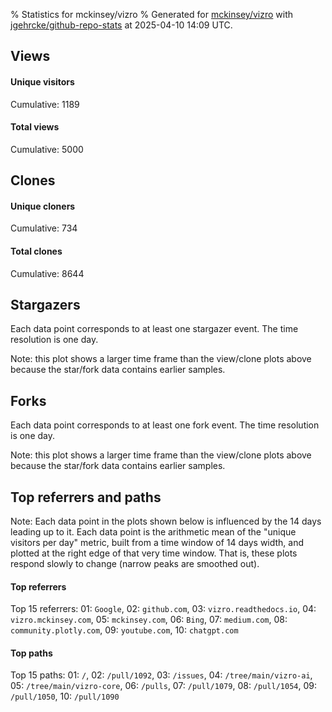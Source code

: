 % Statistics for mckinsey/vizro
% Generated for [mckinsey/vizro](https://github.com/mckinsey/vizro) with [jgehrcke/github-repo-stats](https://github.com/jgehrcke/github-repo-stats) at 2025-04-10 14:09 UTC.


## Views

#### Unique visitors
<div id="chart_views_unique" class="full-width-chart"></div>

Cumulative: 1189

#### Total views
<div id="chart_views_total" class="full-width-chart"></div>

Cumulative: 5000

<div class="pagebreak-for-print"> </div>

## Clones

#### Unique cloners
<div id="chart_clones_unique" class="full-width-chart"></div>

Cumulative: 734

#### Total clones
<div id="chart_clones_total" class="full-width-chart"></div>

Cumulative: 8644



<div class="pagebreak-for-print"> </div>



## Stargazers

Each data point corresponds to at least one stargazer event.
The time resolution is one day.

<div id="chart_stargazers" class="full-width-chart"></div>


Note: this plot shows a larger time frame than the view/clone plots above because the star/fork data contains earlier samples.



## Forks

Each data point corresponds to at least one fork event.
The time resolution is one day.

<div id="chart_forks" class="full-width-chart"></div>


Note: this plot shows a larger time frame than the view/clone plots above because the star/fork data contains earlier samples.



<div class="pagebreak-for-print"> </div>



## Top referrers and paths


Note: Each data point in the plots shown below is influenced by the 14 days
leading up to it. Each data point is the arithmetic mean of the "unique
visitors per day" metric, built from a time window of 14 days width, and
plotted at the right edge of that very time window. That is, these plots
respond slowly to change (narrow peaks are smoothed out).




#### Top referrers


<div id="chart_referrers_top_n_alltime" class="full-width-chart"></div>

Top 15 referrers: 01: `Google`, 02: `github.com`, 03: `vizro.readthedocs.io`, 04: `vizro.mckinsey.com`, 05: `mckinsey.com`, 06: `Bing`, 07: `medium.com`, 08: `community.plotly.com`, 09: `youtube.com`, 10: `chatgpt.com`





#### Top paths


<div id="chart_paths_top_n_alltime" class="full-width-chart"></div>

Top 15 paths: 01: `/`, 02: `/pull/1092`, 03: `/issues`, 04: `/tree/main/vizro-ai`, 05: `/tree/main/vizro-core`, 06: `/pulls`, 07: `/pull/1079`, 08: `/pull/1054`, 09: `/pull/1050`, 10: `/pull/1090`


<script type="text/javascript">
    vegaEmbed('#chart_views_unique', {"$schema": "https://vega.github.io/schema/vega-lite/v4.17.0.json", "config": {"arc": {"fill": "#1b1e23"}, "area": {"fill": "#1b1e23"}, "axisBottom": {"domainColor": "#a9b4c4", "gridColor": "#a9b4c4", "labelColor": "#1b1e23", "labelFont": "relative-mono-11-pitch-pro, Menlo, monospace", "tickColor": "#a9b4c4", "titleColor": "#1b1e23", "titleFont": "relative-mono-11-pitch-pro, Menlo, monospace"}, "axisLeft": {"domainColor": "#a9b4c4", "gridColor": "#a9b4c4", "labelColor": "#1b1e23", "labelFont": "relative-mono-11-pitch-pro, Menlo, monospace", "tickColor": "#a9b4c4", "titleColor": "#1b1e23", "titleFont": "relative-mono-11-pitch-pro, Menlo, monospace"}, "axisX": {"grid": false}, "axisY": {"grid": false, "labelBound": true}, "background": "#FFFFFF", "group": {"fill": "#FFFFFF"}, "header": {"fontWeight": 400, "labelFont": "relative-mono-11-pitch-pro, Menlo, monospace", "titleFont": "relative-mono-11-pitch-pro, Menlo, monospace"}, "legend": {"labelFont": "relative-mono-11-pitch-pro, Menlo, monospace", "symbolSize": 200, "symbolType": "circle", "titleFont": "relative-mono-11-pitch-pro, Menlo, monospace"}, "line": {"color": "#1b1e23", "stroke": "#1b1e23"}, "path": {"stroke": "#1b1e23"}, "point": {"color": "#1b1e23", "cursor": "pointer", "filled": true, "size": 20}, "range": {"category": ["#85a2f7", "#ea9755", "#7eb36a", "#f07071", "#bc85d9", "#e587b6", "#a9b4c4", "#d4c05e", "#64b9c4"]}, "style": {"bar": {"fill": "#1b1e23"}, "text": {"font": "relative-mono-11-pitch-pro, Menlo, monospace", "fontWeight": 400}}, "symbol": {"shape": "circle"}, "title": {"anchor": "start", "font": "relative-mono-11-pitch-pro, Menlo, monospace", "fontWeight": 400}, "trail": {"color": "#1b1e23", "stroke": "#1b1e23"}, "view": {"stroke": null}}, "data": {"name": "data-a525765d3685e604bf40a032fc2261f8"}, "datasets": {"data-a525765d3685e604bf40a032fc2261f8": [{"time": "2025-03-27T00:00:00+00:00", "views_total": 95, "views_unique": 34}, {"time": "2025-03-28T00:00:00+00:00", "views_total": 418, "views_unique": 91}, {"time": "2025-03-29T00:00:00+00:00", "views_total": 66, "views_unique": 25}, {"time": "2025-03-30T00:00:00+00:00", "views_total": 46, "views_unique": 28}, {"time": "2025-03-31T00:00:00+00:00", "views_total": 384, "views_unique": 57}, {"time": "2025-04-01T00:00:00+00:00", "views_total": 305, "views_unique": 66}, {"time": "2025-04-02T00:00:00+00:00", "views_total": 520, "views_unique": 107}, {"time": "2025-04-03T00:00:00+00:00", "views_total": 646, "views_unique": 199}, {"time": "2025-04-04T00:00:00+00:00", "views_total": 510, "views_unique": 148}, {"time": "2025-04-05T00:00:00+00:00", "views_total": 149, "views_unique": 54}, {"time": "2025-04-06T00:00:00+00:00", "views_total": 89, "views_unique": 29}, {"time": "2025-04-07T00:00:00+00:00", "views_total": 435, "views_unique": 102}, {"time": "2025-04-08T00:00:00+00:00", "views_total": 427, "views_unique": 73}, {"time": "2025-04-09T00:00:00+00:00", "views_total": 672, "views_unique": 128}, {"time": "2025-04-10T00:00:00+00:00", "views_total": 238, "views_unique": 48}]}, "encoding": {"tooltip": [{"field": "views_unique", "format": ".1f", "title": "views (u)", "type": "quantitative"}, {"field": "time", "format": "%B %e, %Y", "title": "date", "type": "temporal"}], "x": {"axis": {"labelAngle": 25}, "field": "time", "scale": {"domain": ["2025-03-27", "2025-04-10"]}, "timeUnit": "yearmonthdate", "title": "date", "type": "temporal"}, "y": {"axis": {"values": [1, 10, 50, 100, 500, 1000, 5000, 10000]}, "field": "views_unique", "scale": {"domain": [0, 218.9], "type": "symlog", "zero": true}, "title": "unique views per day", "type": "quantitative"}}, "height": 200, "mark": {"point": true, "type": "line"}, "padding": 10, "width": "container"}, {"actions": false, "renderer": "svg"}).catch(console.error);
vegaEmbed('#chart_views_total', {"$schema": "https://vega.github.io/schema/vega-lite/v4.17.0.json", "config": {"arc": {"fill": "#1b1e23"}, "area": {"fill": "#1b1e23"}, "axisBottom": {"domainColor": "#a9b4c4", "gridColor": "#a9b4c4", "labelColor": "#1b1e23", "labelFont": "relative-mono-11-pitch-pro, Menlo, monospace", "tickColor": "#a9b4c4", "titleColor": "#1b1e23", "titleFont": "relative-mono-11-pitch-pro, Menlo, monospace"}, "axisLeft": {"domainColor": "#a9b4c4", "gridColor": "#a9b4c4", "labelColor": "#1b1e23", "labelFont": "relative-mono-11-pitch-pro, Menlo, monospace", "tickColor": "#a9b4c4", "titleColor": "#1b1e23", "titleFont": "relative-mono-11-pitch-pro, Menlo, monospace"}, "axisX": {"grid": false}, "axisY": {"grid": false, "labelBound": true}, "background": "#FFFFFF", "group": {"fill": "#FFFFFF"}, "header": {"fontWeight": 400, "labelFont": "relative-mono-11-pitch-pro, Menlo, monospace", "titleFont": "relative-mono-11-pitch-pro, Menlo, monospace"}, "legend": {"labelFont": "relative-mono-11-pitch-pro, Menlo, monospace", "symbolSize": 200, "symbolType": "circle", "titleFont": "relative-mono-11-pitch-pro, Menlo, monospace"}, "line": {"color": "#1b1e23", "stroke": "#1b1e23"}, "path": {"stroke": "#1b1e23"}, "point": {"color": "#1b1e23", "cursor": "pointer", "filled": true, "size": 20}, "range": {"category": ["#85a2f7", "#ea9755", "#7eb36a", "#f07071", "#bc85d9", "#e587b6", "#a9b4c4", "#d4c05e", "#64b9c4"]}, "style": {"bar": {"fill": "#1b1e23"}, "text": {"font": "relative-mono-11-pitch-pro, Menlo, monospace", "fontWeight": 400}}, "symbol": {"shape": "circle"}, "title": {"anchor": "start", "font": "relative-mono-11-pitch-pro, Menlo, monospace", "fontWeight": 400}, "trail": {"color": "#1b1e23", "stroke": "#1b1e23"}, "view": {"stroke": null}}, "data": {"name": "data-a525765d3685e604bf40a032fc2261f8"}, "datasets": {"data-a525765d3685e604bf40a032fc2261f8": [{"time": "2025-03-27T00:00:00+00:00", "views_total": 95, "views_unique": 34}, {"time": "2025-03-28T00:00:00+00:00", "views_total": 418, "views_unique": 91}, {"time": "2025-03-29T00:00:00+00:00", "views_total": 66, "views_unique": 25}, {"time": "2025-03-30T00:00:00+00:00", "views_total": 46, "views_unique": 28}, {"time": "2025-03-31T00:00:00+00:00", "views_total": 384, "views_unique": 57}, {"time": "2025-04-01T00:00:00+00:00", "views_total": 305, "views_unique": 66}, {"time": "2025-04-02T00:00:00+00:00", "views_total": 520, "views_unique": 107}, {"time": "2025-04-03T00:00:00+00:00", "views_total": 646, "views_unique": 199}, {"time": "2025-04-04T00:00:00+00:00", "views_total": 510, "views_unique": 148}, {"time": "2025-04-05T00:00:00+00:00", "views_total": 149, "views_unique": 54}, {"time": "2025-04-06T00:00:00+00:00", "views_total": 89, "views_unique": 29}, {"time": "2025-04-07T00:00:00+00:00", "views_total": 435, "views_unique": 102}, {"time": "2025-04-08T00:00:00+00:00", "views_total": 427, "views_unique": 73}, {"time": "2025-04-09T00:00:00+00:00", "views_total": 672, "views_unique": 128}, {"time": "2025-04-10T00:00:00+00:00", "views_total": 238, "views_unique": 48}]}, "encoding": {"tooltip": [{"field": "views_total", "format": ".1f", "title": "views (t)", "type": "quantitative"}, {"field": "time", "format": "%B %e, %Y", "title": "date", "type": "temporal"}], "x": {"axis": {"labelAngle": 25}, "field": "time", "scale": {"domain": ["2025-03-27", "2025-04-10"]}, "timeUnit": "yearmonthdate", "title": "date", "type": "temporal"}, "y": {"axis": {"values": [1, 10, 50, 100, 500, 1000, 5000, 10000]}, "field": "views_total", "scale": {"domain": [0, 739.2], "type": "symlog", "zero": true}, "title": "total views per day", "type": "quantitative"}}, "height": 200, "mark": {"point": true, "type": "line"}, "padding": 10, "width": "container"}, {"actions": false, "renderer": "svg"}).catch(console.error);
vegaEmbed('#chart_clones_unique', {"$schema": "https://vega.github.io/schema/vega-lite/v4.17.0.json", "config": {"arc": {"fill": "#1b1e23"}, "area": {"fill": "#1b1e23"}, "axisBottom": {"domainColor": "#a9b4c4", "gridColor": "#a9b4c4", "labelColor": "#1b1e23", "labelFont": "relative-mono-11-pitch-pro, Menlo, monospace", "tickColor": "#a9b4c4", "titleColor": "#1b1e23", "titleFont": "relative-mono-11-pitch-pro, Menlo, monospace"}, "axisLeft": {"domainColor": "#a9b4c4", "gridColor": "#a9b4c4", "labelColor": "#1b1e23", "labelFont": "relative-mono-11-pitch-pro, Menlo, monospace", "tickColor": "#a9b4c4", "titleColor": "#1b1e23", "titleFont": "relative-mono-11-pitch-pro, Menlo, monospace"}, "axisX": {"grid": false}, "axisY": {"grid": false, "labelBound": true}, "background": "#FFFFFF", "group": {"fill": "#FFFFFF"}, "header": {"fontWeight": 400, "labelFont": "relative-mono-11-pitch-pro, Menlo, monospace", "titleFont": "relative-mono-11-pitch-pro, Menlo, monospace"}, "legend": {"labelFont": "relative-mono-11-pitch-pro, Menlo, monospace", "symbolSize": 200, "symbolType": "circle", "titleFont": "relative-mono-11-pitch-pro, Menlo, monospace"}, "line": {"color": "#1b1e23", "stroke": "#1b1e23"}, "path": {"stroke": "#1b1e23"}, "point": {"color": "#1b1e23", "cursor": "pointer", "filled": true, "size": 20}, "range": {"category": ["#85a2f7", "#ea9755", "#7eb36a", "#f07071", "#bc85d9", "#e587b6", "#a9b4c4", "#d4c05e", "#64b9c4"]}, "style": {"bar": {"fill": "#1b1e23"}, "text": {"font": "relative-mono-11-pitch-pro, Menlo, monospace", "fontWeight": 400}}, "symbol": {"shape": "circle"}, "title": {"anchor": "start", "font": "relative-mono-11-pitch-pro, Menlo, monospace", "fontWeight": 400}, "trail": {"color": "#1b1e23", "stroke": "#1b1e23"}, "view": {"stroke": null}}, "data": {"name": "data-3cb8ef9aec7019cda943c01f75cc54ea"}, "datasets": {"data-3cb8ef9aec7019cda943c01f75cc54ea": [{"clones_total": 221, "clones_unique": 14, "time": "2025-03-27T00:00:00+00:00"}, {"clones_total": 741, "clones_unique": 62, "time": "2025-03-28T00:00:00+00:00"}, {"clones_total": 19, "clones_unique": 7, "time": "2025-03-29T00:00:00+00:00"}, {"clones_total": 3, "clones_unique": 3, "time": "2025-03-30T00:00:00+00:00"}, {"clones_total": 1185, "clones_unique": 88, "time": "2025-03-31T00:00:00+00:00"}, {"clones_total": 411, "clones_unique": 51, "time": "2025-04-01T00:00:00+00:00"}, {"clones_total": 748, "clones_unique": 109, "time": "2025-04-02T00:00:00+00:00"}, {"clones_total": 939, "clones_unique": 76, "time": "2025-04-03T00:00:00+00:00"}, {"clones_total": 1147, "clones_unique": 78, "time": "2025-04-04T00:00:00+00:00"}, {"clones_total": 45, "clones_unique": 10, "time": "2025-04-05T00:00:00+00:00"}, {"clones_total": 11, "clones_unique": 6, "time": "2025-04-06T00:00:00+00:00"}, {"clones_total": 661, "clones_unique": 73, "time": "2025-04-07T00:00:00+00:00"}, {"clones_total": 642, "clones_unique": 48, "time": "2025-04-08T00:00:00+00:00"}, {"clones_total": 1350, "clones_unique": 78, "time": "2025-04-09T00:00:00+00:00"}, {"clones_total": 521, "clones_unique": 31, "time": "2025-04-10T00:00:00+00:00"}]}, "encoding": {"tooltip": [{"field": "clones_unique", "format": ".1f", "title": "clones (u)", "type": "quantitative"}, {"field": "time", "format": "%B %e, %Y", "title": "date", "type": "temporal"}], "x": {"axis": {"labelAngle": 25}, "field": "time", "scale": {"domain": ["2025-03-27", "2025-04-10"]}, "timeUnit": "yearmonthdate", "title": "date", "type": "temporal"}, "y": {"axis": {"values": [1, 10, 50, 100, 500, 1000, 5000, 10000]}, "field": "clones_unique", "scale": {"domain": [0, 119.9], "type": "symlog", "zero": true}, "title": "unique clones per day", "type": "quantitative"}}, "height": 200, "mark": {"point": true, "type": "line"}, "padding": 10, "width": "container"}, {"actions": false, "renderer": "svg"}).catch(console.error);
vegaEmbed('#chart_clones_total', {"$schema": "https://vega.github.io/schema/vega-lite/v4.17.0.json", "config": {"arc": {"fill": "#1b1e23"}, "area": {"fill": "#1b1e23"}, "axisBottom": {"domainColor": "#a9b4c4", "gridColor": "#a9b4c4", "labelColor": "#1b1e23", "labelFont": "relative-mono-11-pitch-pro, Menlo, monospace", "tickColor": "#a9b4c4", "titleColor": "#1b1e23", "titleFont": "relative-mono-11-pitch-pro, Menlo, monospace"}, "axisLeft": {"domainColor": "#a9b4c4", "gridColor": "#a9b4c4", "labelColor": "#1b1e23", "labelFont": "relative-mono-11-pitch-pro, Menlo, monospace", "tickColor": "#a9b4c4", "titleColor": "#1b1e23", "titleFont": "relative-mono-11-pitch-pro, Menlo, monospace"}, "axisX": {"grid": false}, "axisY": {"grid": false, "labelBound": true}, "background": "#FFFFFF", "group": {"fill": "#FFFFFF"}, "header": {"fontWeight": 400, "labelFont": "relative-mono-11-pitch-pro, Menlo, monospace", "titleFont": "relative-mono-11-pitch-pro, Menlo, monospace"}, "legend": {"labelFont": "relative-mono-11-pitch-pro, Menlo, monospace", "symbolSize": 200, "symbolType": "circle", "titleFont": "relative-mono-11-pitch-pro, Menlo, monospace"}, "line": {"color": "#1b1e23", "stroke": "#1b1e23"}, "path": {"stroke": "#1b1e23"}, "point": {"color": "#1b1e23", "cursor": "pointer", "filled": true, "size": 20}, "range": {"category": ["#85a2f7", "#ea9755", "#7eb36a", "#f07071", "#bc85d9", "#e587b6", "#a9b4c4", "#d4c05e", "#64b9c4"]}, "style": {"bar": {"fill": "#1b1e23"}, "text": {"font": "relative-mono-11-pitch-pro, Menlo, monospace", "fontWeight": 400}}, "symbol": {"shape": "circle"}, "title": {"anchor": "start", "font": "relative-mono-11-pitch-pro, Menlo, monospace", "fontWeight": 400}, "trail": {"color": "#1b1e23", "stroke": "#1b1e23"}, "view": {"stroke": null}}, "data": {"name": "data-3cb8ef9aec7019cda943c01f75cc54ea"}, "datasets": {"data-3cb8ef9aec7019cda943c01f75cc54ea": [{"clones_total": 221, "clones_unique": 14, "time": "2025-03-27T00:00:00+00:00"}, {"clones_total": 741, "clones_unique": 62, "time": "2025-03-28T00:00:00+00:00"}, {"clones_total": 19, "clones_unique": 7, "time": "2025-03-29T00:00:00+00:00"}, {"clones_total": 3, "clones_unique": 3, "time": "2025-03-30T00:00:00+00:00"}, {"clones_total": 1185, "clones_unique": 88, "time": "2025-03-31T00:00:00+00:00"}, {"clones_total": 411, "clones_unique": 51, "time": "2025-04-01T00:00:00+00:00"}, {"clones_total": 748, "clones_unique": 109, "time": "2025-04-02T00:00:00+00:00"}, {"clones_total": 939, "clones_unique": 76, "time": "2025-04-03T00:00:00+00:00"}, {"clones_total": 1147, "clones_unique": 78, "time": "2025-04-04T00:00:00+00:00"}, {"clones_total": 45, "clones_unique": 10, "time": "2025-04-05T00:00:00+00:00"}, {"clones_total": 11, "clones_unique": 6, "time": "2025-04-06T00:00:00+00:00"}, {"clones_total": 661, "clones_unique": 73, "time": "2025-04-07T00:00:00+00:00"}, {"clones_total": 642, "clones_unique": 48, "time": "2025-04-08T00:00:00+00:00"}, {"clones_total": 1350, "clones_unique": 78, "time": "2025-04-09T00:00:00+00:00"}, {"clones_total": 521, "clones_unique": 31, "time": "2025-04-10T00:00:00+00:00"}]}, "encoding": {"tooltip": [{"field": "clones_total", "format": ".1f", "title": "clones (t)", "type": "quantitative"}, {"field": "time", "format": "%B %e, %Y", "title": "date", "type": "temporal"}], "x": {"axis": {"labelAngle": 25}, "field": "time", "scale": {"domain": ["2025-03-27", "2025-04-10"]}, "timeUnit": "yearmonthdate", "title": "date", "type": "temporal"}, "y": {"axis": {"values": [1, 10, 50, 100, 500, 1000, 5000, 10000]}, "field": "clones_total", "scale": {"domain": [0, 1485.0000000000002], "type": "symlog", "zero": true}, "title": "total clones per day", "type": "quantitative"}}, "height": 200, "mark": {"point": true, "type": "line"}, "padding": 10, "width": "container"}, {"actions": false, "renderer": "svg"}).catch(console.error);
vegaEmbed('#chart_stargazers', {"$schema": "https://vega.github.io/schema/vega-lite/v4.17.0.json", "config": {"arc": {"fill": "#1b1e23"}, "area": {"fill": "#1b1e23"}, "axisBottom": {"domainColor": "#a9b4c4", "gridColor": "#a9b4c4", "labelColor": "#1b1e23", "labelFont": "relative-mono-11-pitch-pro, Menlo, monospace", "tickColor": "#a9b4c4", "titleColor": "#1b1e23", "titleFont": "relative-mono-11-pitch-pro, Menlo, monospace"}, "axisLeft": {"domainColor": "#a9b4c4", "gridColor": "#a9b4c4", "labelColor": "#1b1e23", "labelFont": "relative-mono-11-pitch-pro, Menlo, monospace", "tickColor": "#a9b4c4", "titleColor": "#1b1e23", "titleFont": "relative-mono-11-pitch-pro, Menlo, monospace"}, "axisX": {"grid": false}, "axisY": {"grid": false}, "background": "#FFFFFF", "group": {"fill": "#FFFFFF"}, "header": {"fontWeight": 400, "labelFont": "relative-mono-11-pitch-pro, Menlo, monospace", "titleFont": "relative-mono-11-pitch-pro, Menlo, monospace"}, "legend": {"labelFont": "relative-mono-11-pitch-pro, Menlo, monospace", "symbolSize": 200, "symbolType": "circle", "titleFont": "relative-mono-11-pitch-pro, Menlo, monospace"}, "line": {"color": "#1b1e23", "stroke": "#1b1e23"}, "path": {"stroke": "#1b1e23"}, "point": {"color": "#1b1e23", "cursor": "pointer", "filled": true, "size": 50}, "range": {"category": ["#85a2f7", "#ea9755", "#7eb36a", "#f07071", "#bc85d9", "#e587b6", "#a9b4c4", "#d4c05e", "#64b9c4"]}, "style": {"bar": {"fill": "#1b1e23"}, "text": {"font": "relative-mono-11-pitch-pro, Menlo, monospace", "fontWeight": 400}}, "symbol": {"shape": "circle"}, "title": {"anchor": "start", "font": "relative-mono-11-pitch-pro, Menlo, monospace", "fontWeight": 400}, "trail": {"color": "#1b1e23", "stroke": "#1b1e23"}, "view": {"stroke": null}}, "data": {"name": "data-a1968996d7060affa6bc533565262f93"}, "datasets": {"data-a1968996d7060affa6bc533565262f93": [{"stars_cumulative": 4.0, "time": "2023-09-04T00:00:00+00:00"}, {"stars_cumulative": 7.0, "time": "2023-09-09T19:00:00+00:00"}, {"stars_cumulative": 264.0, "time": "2023-09-21T09:00:00+00:00"}, {"stars_cumulative": 1081.0, "time": "2023-09-27T04:00:00+00:00"}, {"stars_cumulative": 1404.0, "time": "2023-10-02T23:00:00+00:00"}, {"stars_cumulative": 1537.0, "time": "2023-10-08T18:00:00+00:00"}, {"stars_cumulative": 1586.0, "time": "2023-10-14T13:00:00+00:00"}, {"stars_cumulative": 1634.0, "time": "2023-10-20T08:00:00+00:00"}, {"stars_cumulative": 1688.0, "time": "2023-10-26T03:00:00+00:00"}, {"stars_cumulative": 1713.0, "time": "2023-10-31T22:00:00+00:00"}, {"stars_cumulative": 1745.0, "time": "2023-11-06T17:00:00+00:00"}, {"stars_cumulative": 1765.0, "time": "2023-11-12T12:00:00+00:00"}, {"stars_cumulative": 1811.0, "time": "2023-11-18T07:00:00+00:00"}, {"stars_cumulative": 1858.0, "time": "2023-11-24T02:00:00+00:00"}, {"stars_cumulative": 1885.0, "time": "2023-11-29T21:00:00+00:00"}, {"stars_cumulative": 1919.0, "time": "2023-12-05T16:00:00+00:00"}, {"stars_cumulative": 1955.0, "time": "2023-12-11T11:00:00+00:00"}, {"stars_cumulative": 2001.0, "time": "2023-12-17T06:00:00+00:00"}, {"stars_cumulative": 2018.0, "time": "2023-12-23T01:00:00+00:00"}, {"stars_cumulative": 2032.0, "time": "2023-12-28T20:00:00+00:00"}, {"stars_cumulative": 2052.0, "time": "2024-01-03T15:00:00+00:00"}, {"stars_cumulative": 2078.0, "time": "2024-01-09T10:00:00+00:00"}, {"stars_cumulative": 2093.0, "time": "2024-01-15T05:00:00+00:00"}, {"stars_cumulative": 2105.0, "time": "2024-01-21T00:00:00+00:00"}, {"stars_cumulative": 2118.0, "time": "2024-01-26T19:00:00+00:00"}, {"stars_cumulative": 2129.0, "time": "2024-02-01T14:00:00+00:00"}, {"stars_cumulative": 2192.0, "time": "2024-02-07T09:00:00+00:00"}, {"stars_cumulative": 2208.0, "time": "2024-02-13T04:00:00+00:00"}, {"stars_cumulative": 2217.0, "time": "2024-02-18T23:00:00+00:00"}, {"stars_cumulative": 2240.0, "time": "2024-02-24T18:00:00+00:00"}, {"stars_cumulative": 2250.0, "time": "2024-03-01T13:00:00+00:00"}, {"stars_cumulative": 2254.0, "time": "2024-03-07T08:00:00+00:00"}, {"stars_cumulative": 2260.0, "time": "2024-03-13T03:00:00+00:00"}, {"stars_cumulative": 2272.0, "time": "2024-03-18T22:00:00+00:00"}, {"stars_cumulative": 2279.0, "time": "2024-03-24T17:00:00+00:00"}, {"stars_cumulative": 2283.0, "time": "2024-03-30T12:00:00+00:00"}, {"stars_cumulative": 2295.0, "time": "2024-04-05T07:00:00+00:00"}, {"stars_cumulative": 2300.0, "time": "2024-04-11T02:00:00+00:00"}, {"stars_cumulative": 2306.0, "time": "2024-04-16T21:00:00+00:00"}, {"stars_cumulative": 2307.0, "time": "2024-04-22T16:00:00+00:00"}, {"stars_cumulative": 2311.0, "time": "2024-04-28T11:00:00+00:00"}, {"stars_cumulative": 2326.0, "time": "2024-05-04T06:00:00+00:00"}, {"stars_cumulative": 2332.0, "time": "2024-05-10T01:00:00+00:00"}, {"stars_cumulative": 2348.0, "time": "2024-05-15T20:00:00+00:00"}, {"stars_cumulative": 2374.0, "time": "2024-05-21T15:00:00+00:00"}, {"stars_cumulative": 2388.0, "time": "2024-05-27T10:00:00+00:00"}, {"stars_cumulative": 2394.0, "time": "2024-06-02T05:00:00+00:00"}, {"stars_cumulative": 2399.0, "time": "2024-06-08T00:00:00+00:00"}, {"stars_cumulative": 2408.0, "time": "2024-06-13T19:00:00+00:00"}, {"stars_cumulative": 2414.0, "time": "2024-06-19T14:00:00+00:00"}, {"stars_cumulative": 2419.0, "time": "2024-06-25T09:00:00+00:00"}, {"stars_cumulative": 2429.0, "time": "2024-07-01T04:00:00+00:00"}, {"stars_cumulative": 2438.0, "time": "2024-07-06T23:00:00+00:00"}, {"stars_cumulative": 2445.0, "time": "2024-07-12T18:00:00+00:00"}, {"stars_cumulative": 2451.0, "time": "2024-07-18T13:00:00+00:00"}, {"stars_cumulative": 2454.0, "time": "2024-07-24T08:00:00+00:00"}, {"stars_cumulative": 2468.0, "time": "2024-07-30T03:00:00+00:00"}, {"stars_cumulative": 2555.0, "time": "2024-08-04T22:00:00+00:00"}, {"stars_cumulative": 2566.0, "time": "2024-08-10T17:00:00+00:00"}, {"stars_cumulative": 2572.0, "time": "2024-08-16T12:00:00+00:00"}, {"stars_cumulative": 2576.0, "time": "2024-08-22T07:00:00+00:00"}, {"stars_cumulative": 2582.0, "time": "2024-08-28T02:00:00+00:00"}, {"stars_cumulative": 2587.0, "time": "2024-09-02T21:00:00+00:00"}, {"stars_cumulative": 2589.0, "time": "2024-09-08T16:00:00+00:00"}, {"stars_cumulative": 2594.0, "time": "2024-09-14T11:00:00+00:00"}, {"stars_cumulative": 2605.0, "time": "2024-09-20T06:00:00+00:00"}, {"stars_cumulative": 2613.0, "time": "2024-09-26T01:00:00+00:00"}, {"stars_cumulative": 2629.0, "time": "2024-10-01T20:00:00+00:00"}, {"stars_cumulative": 2637.0, "time": "2024-10-07T15:00:00+00:00"}, {"stars_cumulative": 2642.0, "time": "2024-10-13T10:00:00+00:00"}, {"stars_cumulative": 2652.0, "time": "2024-10-19T05:00:00+00:00"}, {"stars_cumulative": 2657.0, "time": "2024-10-25T00:00:00+00:00"}, {"stars_cumulative": 2664.0, "time": "2024-10-30T19:00:00+00:00"}, {"stars_cumulative": 2671.0, "time": "2024-11-05T14:00:00+00:00"}, {"stars_cumulative": 2688.0, "time": "2024-11-11T09:00:00+00:00"}, {"stars_cumulative": 2702.0, "time": "2024-11-17T04:00:00+00:00"}, {"stars_cumulative": 2709.0, "time": "2024-11-22T23:00:00+00:00"}, {"stars_cumulative": 2713.0, "time": "2024-11-28T18:00:00+00:00"}, {"stars_cumulative": 2716.0, "time": "2024-12-04T13:00:00+00:00"}, {"stars_cumulative": 2719.0, "time": "2024-12-10T08:00:00+00:00"}, {"stars_cumulative": 2722.0, "time": "2024-12-16T03:00:00+00:00"}, {"stars_cumulative": 2725.0, "time": "2024-12-21T22:00:00+00:00"}, {"stars_cumulative": 2731.0, "time": "2024-12-27T17:00:00+00:00"}, {"stars_cumulative": 2738.0, "time": "2025-01-02T12:00:00+00:00"}, {"stars_cumulative": 2744.0, "time": "2025-01-08T07:00:00+00:00"}, {"stars_cumulative": 2748.0, "time": "2025-01-14T02:00:00+00:00"}, {"stars_cumulative": 2752.0, "time": "2025-01-19T21:00:00+00:00"}, {"stars_cumulative": 2758.0, "time": "2025-01-25T16:00:00+00:00"}, {"stars_cumulative": 2769.0, "time": "2025-01-31T11:00:00+00:00"}, {"stars_cumulative": 2780.0, "time": "2025-02-06T06:00:00+00:00"}, {"stars_cumulative": 2786.0, "time": "2025-02-12T01:00:00+00:00"}, {"stars_cumulative": 2801.0, "time": "2025-02-17T20:00:00+00:00"}, {"stars_cumulative": 2810.0, "time": "2025-02-23T15:00:00+00:00"}, {"stars_cumulative": 2817.0, "time": "2025-03-01T10:00:00+00:00"}, {"stars_cumulative": 2818.0, "time": "2025-03-07T05:00:00+00:00"}, {"stars_cumulative": 2823.0, "time": "2025-03-13T00:00:00+00:00"}, {"stars_cumulative": 2826.0, "time": "2025-03-18T19:00:00+00:00"}, {"stars_cumulative": 2832.0, "time": "2025-03-24T14:00:00+00:00"}, {"stars_cumulative": 2856.0, "time": "2025-03-30T09:00:00+00:00"}, {"stars_cumulative": 2865.0, "time": "2025-04-05T04:00:00+00:00"}]}, "encoding": {"tooltip": [{"field": "stars_cumulative", "format": "d", "title": "stars", "type": "quantitative"}, {"field": "time", "format": "%B %e, %Y", "title": "date", "type": "temporal"}], "x": {"axis": {"labelAngle": 25}, "field": "time", "scale": {"domain": ["2023-09-04", "2025-04-10"]}, "timeUnit": "yearmonthdate", "title": "date", "type": "temporal"}, "y": {"field": "stars_cumulative", "scale": {"domain": [0, 3151.5000000000005], "zero": true}, "title": "stargazer count (cumulative)", "type": "quantitative"}}, "height": 300, "mark": {"point": true, "type": "line"}, "padding": 10, "width": "container"}, {"actions": false, "renderer": "svg"}).catch(console.error);
vegaEmbed('#chart_forks', {"$schema": "https://vega.github.io/schema/vega-lite/v4.17.0.json", "config": {"arc": {"fill": "#1b1e23"}, "area": {"fill": "#1b1e23"}, "axisBottom": {"domainColor": "#a9b4c4", "gridColor": "#a9b4c4", "labelColor": "#1b1e23", "labelFont": "relative-mono-11-pitch-pro, Menlo, monospace", "tickColor": "#a9b4c4", "titleColor": "#1b1e23", "titleFont": "relative-mono-11-pitch-pro, Menlo, monospace"}, "axisLeft": {"domainColor": "#a9b4c4", "gridColor": "#a9b4c4", "labelColor": "#1b1e23", "labelFont": "relative-mono-11-pitch-pro, Menlo, monospace", "tickColor": "#a9b4c4", "titleColor": "#1b1e23", "titleFont": "relative-mono-11-pitch-pro, Menlo, monospace"}, "axisX": {"grid": false}, "axisY": {"grid": false}, "background": "#FFFFFF", "group": {"fill": "#FFFFFF"}, "header": {"fontWeight": 400, "labelFont": "relative-mono-11-pitch-pro, Menlo, monospace", "titleFont": "relative-mono-11-pitch-pro, Menlo, monospace"}, "legend": {"labelFont": "relative-mono-11-pitch-pro, Menlo, monospace", "symbolSize": 200, "symbolType": "circle", "titleFont": "relative-mono-11-pitch-pro, Menlo, monospace"}, "line": {"color": "#1b1e23", "stroke": "#1b1e23"}, "path": {"stroke": "#1b1e23"}, "point": {"color": "#1b1e23", "cursor": "pointer", "filled": true, "size": 50}, "range": {"category": ["#85a2f7", "#ea9755", "#7eb36a", "#f07071", "#bc85d9", "#e587b6", "#a9b4c4", "#d4c05e", "#64b9c4"]}, "style": {"bar": {"fill": "#1b1e23"}, "text": {"font": "relative-mono-11-pitch-pro, Menlo, monospace", "fontWeight": 400}}, "symbol": {"shape": "circle"}, "title": {"anchor": "start", "font": "relative-mono-11-pitch-pro, Menlo, monospace", "fontWeight": 400}, "trail": {"color": "#1b1e23", "stroke": "#1b1e23"}, "view": {"stroke": null}}, "data": {"name": "data-e9140808d03a382f9347e0366eb779be"}, "datasets": {"data-e9140808d03a382f9347e0366eb779be": [{"forks_cumulative": 22.0, "time": "2023-09-26T00:00:00+00:00"}, {"forks_cumulative": 40.0, "time": "2023-10-01T13:00:00+00:00"}, {"forks_cumulative": 45.0, "time": "2023-10-07T02:00:00+00:00"}, {"forks_cumulative": 50.0, "time": "2023-10-12T15:00:00+00:00"}, {"forks_cumulative": 51.0, "time": "2023-10-18T04:00:00+00:00"}, {"forks_cumulative": 54.0, "time": "2023-10-23T17:00:00+00:00"}, {"forks_cumulative": 56.0, "time": "2023-10-29T06:00:00+00:00"}, {"forks_cumulative": 59.0, "time": "2023-11-03T19:00:00+00:00"}, {"forks_cumulative": 62.0, "time": "2023-11-14T21:00:00+00:00"}, {"forks_cumulative": 65.0, "time": "2023-11-25T23:00:00+00:00"}, {"forks_cumulative": 66.0, "time": "2023-12-01T12:00:00+00:00"}, {"forks_cumulative": 70.0, "time": "2023-12-07T01:00:00+00:00"}, {"forks_cumulative": 74.0, "time": "2023-12-12T14:00:00+00:00"}, {"forks_cumulative": 80.0, "time": "2023-12-18T03:00:00+00:00"}, {"forks_cumulative": 81.0, "time": "2023-12-29T05:00:00+00:00"}, {"forks_cumulative": 83.0, "time": "2024-01-03T18:00:00+00:00"}, {"forks_cumulative": 84.0, "time": "2024-01-09T07:00:00+00:00"}, {"forks_cumulative": 85.0, "time": "2024-01-14T20:00:00+00:00"}, {"forks_cumulative": 87.0, "time": "2024-02-06T00:00:00+00:00"}, {"forks_cumulative": 88.0, "time": "2024-02-22T15:00:00+00:00"}, {"forks_cumulative": 89.0, "time": "2024-03-15T19:00:00+00:00"}, {"forks_cumulative": 91.0, "time": "2024-03-21T08:00:00+00:00"}, {"forks_cumulative": 92.0, "time": "2024-03-26T21:00:00+00:00"}, {"forks_cumulative": 94.0, "time": "2024-04-06T23:00:00+00:00"}, {"forks_cumulative": 95.0, "time": "2024-04-12T12:00:00+00:00"}, {"forks_cumulative": 96.0, "time": "2024-04-23T14:00:00+00:00"}, {"forks_cumulative": 97.0, "time": "2024-04-29T03:00:00+00:00"}, {"forks_cumulative": 99.0, "time": "2024-05-04T16:00:00+00:00"}, {"forks_cumulative": 100.0, "time": "2024-05-21T07:00:00+00:00"}, {"forks_cumulative": 101.0, "time": "2024-05-26T20:00:00+00:00"}, {"forks_cumulative": 102.0, "time": "2024-06-01T09:00:00+00:00"}, {"forks_cumulative": 103.0, "time": "2024-06-12T11:00:00+00:00"}, {"forks_cumulative": 104.0, "time": "2024-06-18T00:00:00+00:00"}, {"forks_cumulative": 106.0, "time": "2024-07-04T15:00:00+00:00"}, {"forks_cumulative": 107.0, "time": "2024-07-15T17:00:00+00:00"}, {"forks_cumulative": 109.0, "time": "2024-08-01T08:00:00+00:00"}, {"forks_cumulative": 113.0, "time": "2024-08-06T21:00:00+00:00"}, {"forks_cumulative": 114.0, "time": "2024-09-20T05:00:00+00:00"}, {"forks_cumulative": 116.0, "time": "2024-09-25T18:00:00+00:00"}, {"forks_cumulative": 133.0, "time": "2024-10-01T07:00:00+00:00"}, {"forks_cumulative": 134.0, "time": "2024-10-12T09:00:00+00:00"}, {"forks_cumulative": 136.0, "time": "2024-10-17T22:00:00+00:00"}, {"forks_cumulative": 137.0, "time": "2024-10-23T11:00:00+00:00"}, {"forks_cumulative": 140.0, "time": "2024-10-29T00:00:00+00:00"}, {"forks_cumulative": 142.0, "time": "2024-12-06T19:00:00+00:00"}, {"forks_cumulative": 143.0, "time": "2024-12-23T10:00:00+00:00"}, {"forks_cumulative": 146.0, "time": "2025-01-03T12:00:00+00:00"}, {"forks_cumulative": 147.0, "time": "2025-01-09T01:00:00+00:00"}, {"forks_cumulative": 150.0, "time": "2025-01-20T03:00:00+00:00"}, {"forks_cumulative": 151.0, "time": "2025-02-05T18:00:00+00:00"}, {"forks_cumulative": 153.0, "time": "2025-02-11T07:00:00+00:00"}, {"forks_cumulative": 154.0, "time": "2025-02-16T20:00:00+00:00"}, {"forks_cumulative": 155.0, "time": "2025-02-22T09:00:00+00:00"}, {"forks_cumulative": 156.0, "time": "2025-02-27T22:00:00+00:00"}, {"forks_cumulative": 158.0, "time": "2025-03-11T00:00:00+00:00"}, {"forks_cumulative": 159.0, "time": "2025-03-22T02:00:00+00:00"}, {"forks_cumulative": 160.0, "time": "2025-03-27T15:00:00+00:00"}, {"forks_cumulative": 163.0, "time": "2025-04-02T04:00:00+00:00"}]}, "encoding": {"tooltip": [{"field": "forks_cumulative", "format": "d", "title": "forks", "type": "quantitative"}, {"field": "time", "format": "%B %e, %Y", "title": "date", "type": "temporal"}], "x": {"axis": {"labelAngle": 25}, "field": "time", "scale": {"domain": ["2023-09-04", "2025-04-10"]}, "timeUnit": "yearmonthdate", "title": "date", "type": "temporal"}, "y": {"field": "forks_cumulative", "scale": {"domain": [0, 179.3], "zero": true}, "title": "fork count (cumulative)", "type": "quantitative"}}, "height": 300, "mark": {"point": true, "type": "line"}, "padding": 10, "width": "container"}, {"actions": false, "renderer": "svg"}).catch(console.error);
vegaEmbed('#chart_referrers_top_n_alltime', {"$schema": "https://vega.github.io/schema/vega-lite/v4.17.0.json", "config": {"arc": {"fill": "#1b1e23"}, "area": {"fill": "#1b1e23"}, "axisBottom": {"domainColor": "#a9b4c4", "gridColor": "#a9b4c4", "labelColor": "#1b1e23", "labelFont": "relative-mono-11-pitch-pro, Menlo, monospace", "tickColor": "#a9b4c4", "titleColor": "#1b1e23", "titleFont": "relative-mono-11-pitch-pro, Menlo, monospace"}, "axisLeft": {"domainColor": "#a9b4c4", "gridColor": "#a9b4c4", "labelColor": "#1b1e23", "labelFont": "relative-mono-11-pitch-pro, Menlo, monospace", "tickColor": "#a9b4c4", "titleColor": "#1b1e23", "titleFont": "relative-mono-11-pitch-pro, Menlo, monospace"}, "axisX": {"grid": false}, "axisY": {"grid": false}, "background": "#FFFFFF", "group": {"fill": "#FFFFFF"}, "header": {"fontWeight": 400, "labelFont": "relative-mono-11-pitch-pro, Menlo, monospace", "titleFont": "relative-mono-11-pitch-pro, Menlo, monospace"}, "legend": {"labelFont": "relative-mono-11-pitch-pro, Menlo, monospace", "symbolSize": 200, "symbolType": "circle", "titleFont": "relative-mono-11-pitch-pro, Menlo, monospace"}, "line": {"color": "#1b1e23", "stroke": "#1b1e23"}, "path": {"stroke": "#1b1e23"}, "point": {"color": "#1b1e23", "cursor": "pointer", "filled": true, "size": 30}, "range": {"category": ["#85a2f7", "#ea9755", "#7eb36a", "#f07071", "#bc85d9", "#e587b6", "#a9b4c4", "#d4c05e", "#64b9c4"]}, "style": {"bar": {"fill": "#1b1e23"}, "text": {"font": "relative-mono-11-pitch-pro, Menlo, monospace", "fontWeight": 400}}, "symbol": {"shape": "circle"}, "title": {"anchor": "start", "font": "relative-mono-11-pitch-pro, Menlo, monospace", "fontWeight": 400}, "trail": {"color": "#1b1e23", "stroke": "#1b1e23"}, "view": {"stroke": null}}, "data": {"name": "data-683f5a895824eb03bc5105fa337415dc"}, "datasets": {"data-683f5a895824eb03bc5105fa337415dc": [{"referrer": "Google", "time": "2025-04-10T00:00:00+00:00", "views_unique": 198, "views_unique_norm": 14.142857142857142}, {"referrer": "github.com", "time": "2025-04-10T00:00:00+00:00", "views_unique": 70, "views_unique_norm": 5.0}, {"referrer": "vizro.readthedocs.io", "time": "2025-04-10T00:00:00+00:00", "views_unique": 32, "views_unique_norm": 2.2857142857142856}, {"referrer": "vizro.mckinsey.com", "time": "2025-04-10T00:00:00+00:00", "views_unique": 17, "views_unique_norm": 1.2142857142857142}, {"referrer": "mckinsey.com", "time": "2025-04-10T00:00:00+00:00", "views_unique": 15, "views_unique_norm": 1.0714285714285714}, {"referrer": "Bing", "time": "2025-04-10T00:00:00+00:00", "views_unique": 10, "views_unique_norm": 0.7142857142857143}, {"referrer": "medium.com", "time": "2025-04-10T00:00:00+00:00", "views_unique": 8, "views_unique_norm": 0.5714285714285714}]}, "encoding": {"color": {"field": "referrer", "legend": {"direction": "vertical", "orient": "top", "title": "Legend:"}, "sort": {"field": "order"}, "type": "nominal"}, "tooltip": [{"field": "referrer", "type": "nominal"}, {"field": "views_unique_norm", "format": ".2f", "title": "views (14d mean)", "type": "quantitative"}, {"field": "time", "format": "%B %e, %Y", "title": "date", "type": "temporal"}], "x": {"axis": {"labelAngle": 25}, "field": "time", "scale": {"domain": ["2025-03-27", "2025-04-10"]}, "timeUnit": "yearmonthdate", "title": "date", "type": "temporal"}, "y": {"field": "views_unique_norm", "scale": {"domain": [0, 15.557142857142859], "type": "symlog", "zero": true}, "title": "unique visitors per day (mean from last 14 days)", "type": "quantitative"}}, "height": 300, "mark": {"point": true, "type": "line"}, "padding": 10, "width": "container"}, {"actions": false, "renderer": "svg"}).catch(console.error);
vegaEmbed('#chart_paths_top_n_alltime', {"$schema": "https://vega.github.io/schema/vega-lite/v4.17.0.json", "config": {"arc": {"fill": "#1b1e23"}, "area": {"fill": "#1b1e23"}, "axisBottom": {"domainColor": "#a9b4c4", "gridColor": "#a9b4c4", "labelColor": "#1b1e23", "labelFont": "relative-mono-11-pitch-pro, Menlo, monospace", "tickColor": "#a9b4c4", "titleColor": "#1b1e23", "titleFont": "relative-mono-11-pitch-pro, Menlo, monospace"}, "axisLeft": {"domainColor": "#a9b4c4", "gridColor": "#a9b4c4", "labelColor": "#1b1e23", "labelFont": "relative-mono-11-pitch-pro, Menlo, monospace", "tickColor": "#a9b4c4", "titleColor": "#1b1e23", "titleFont": "relative-mono-11-pitch-pro, Menlo, monospace"}, "axisX": {"grid": false}, "axisY": {"grid": false}, "background": "#FFFFFF", "group": {"fill": "#FFFFFF"}, "header": {"fontWeight": 400, "labelFont": "relative-mono-11-pitch-pro, Menlo, monospace", "titleFont": "relative-mono-11-pitch-pro, Menlo, monospace"}, "legend": {"labelFont": "relative-mono-11-pitch-pro, Menlo, monospace", "symbolSize": 200, "symbolType": "circle", "titleFont": "relative-mono-11-pitch-pro, Menlo, monospace"}, "line": {"color": "#1b1e23", "stroke": "#1b1e23"}, "path": {"stroke": "#1b1e23"}, "point": {"color": "#1b1e23", "cursor": "pointer", "filled": true, "size": 30}, "range": {"category": ["#85a2f7", "#ea9755", "#7eb36a", "#f07071", "#bc85d9", "#e587b6", "#a9b4c4", "#d4c05e", "#64b9c4"]}, "style": {"bar": {"fill": "#1b1e23"}, "text": {"font": "relative-mono-11-pitch-pro, Menlo, monospace", "fontWeight": 400}}, "symbol": {"shape": "circle"}, "title": {"anchor": "start", "font": "relative-mono-11-pitch-pro, Menlo, monospace", "fontWeight": 400}, "trail": {"color": "#1b1e23", "stroke": "#1b1e23"}, "view": {"stroke": null}}, "data": {"name": "data-b11ee14797f202e9ba60512deee8f051"}, "datasets": {"data-b11ee14797f202e9ba60512deee8f051": [{"path": "/", "time": "2025-04-10T00:00:00+00:00", "views_unique": 509, "views_unique_norm": 36.357142857142854}, {"path": "/pull/1092", "time": "2025-04-10T00:00:00+00:00", "views_unique": 52, "views_unique_norm": 3.7142857142857144}, {"path": "/issues", "time": "2025-04-10T00:00:00+00:00", "views_unique": 38, "views_unique_norm": 2.7142857142857144}, {"path": "/tree/main/vizro-ai", "time": "2025-04-10T00:00:00+00:00", "views_unique": 37, "views_unique_norm": 2.642857142857143}, {"path": "/tree/main/vizro-core", "time": "2025-04-10T00:00:00+00:00", "views_unique": 28, "views_unique_norm": 2.0}, {"path": "/pulls", "time": "2025-04-10T00:00:00+00:00", "views_unique": 25, "views_unique_norm": 1.7857142857142858}, {"path": "/pull/1079", "time": "2025-04-10T00:00:00+00:00", "views_unique": 22, "views_unique_norm": 1.5714285714285714}]}, "encoding": {"color": {"field": "path", "legend": {"direction": "vertical", "orient": "top", "title": "Legend:"}, "sort": {"field": "order"}, "type": "nominal"}, "tooltip": [{"field": "path", "type": "nominal"}, {"field": "views_unique_norm", "format": ".2f", "title": "views (14d mean)", "type": "quantitative"}, {"field": "time", "format": "%B %e, %Y", "title": "date", "type": "temporal"}], "x": {"axis": {"labelAngle": 25}, "field": "time", "scale": {"domain": ["2025-03-27", "2025-04-10"]}, "timeUnit": "yearmonthdate", "title": "date", "type": "temporal"}, "y": {"field": "views_unique_norm", "scale": {"domain": [0, 39.99285714285714], "type": "symlog", "zero": true}, "title": "unique visitors per day (mean from last 14 days)", "type": "quantitative"}}, "height": 300, "mark": {"point": true, "type": "line"}, "padding": 10, "width": "container"}, {"actions": false, "renderer": "svg"}).catch(console.error);
    </script>